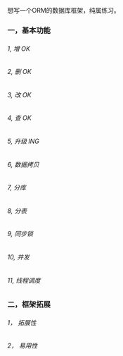 想写一个ORM的数据库框架，纯属练习。

### 一，基本功能
###### 1, 增 OK
###### 2, 删 OK
###### 3, 改 OK
###### 4, 查 OK
###### 5, 升级 ING
###### 6, 数据拷贝
###### 7, 分库
###### 8, 分表
###### 9, 同步锁
###### 10, 并发
###### 11, 线程调度

### 二，框架拓展
###### 1， 拓展性
###### 2， 易用性